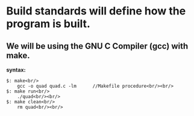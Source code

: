 <h1>Build standards will define how the program is built.</h1>
<h2>We will be using the GNU C Compiler (gcc) with make.</h2>

<strong>syntax:</strong>
````
$: make<br/>
	gcc -o quad quad.c -lm		//Makefile procedure<br/><br/>
$: make run<br/>
	./quad<br/><br/>
$: make clean<br/>
	rm quad<br/><br/>
````
